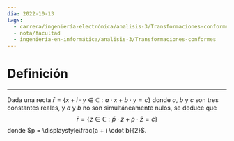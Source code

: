 ```yaml
---
dia: 2022-10-13
tags:
  - carrera/ingeniería-electrónica/analisis-3/Transformaciones-conformes
  - nota/facultad
  - ingeniería-en-informática/analisis-3/Transformaciones-conformes
---
```

# Definición
---
Dada una recta $\bar{r} = \{ x + i \cdot y \in \mathbb{C} : a \cdot x + b \cdot y = c \}$ donde $a$, $b$ y $c$ son tres constantes reales, y $a$ y $b$ no son simultáneamente nulos, se deduce que $$ \bar{r} = \{ z \in \mathbb{C} : \bar{p} \cdot z + p \cdot \bar{z} = c \} $$
donde $p = \displaystyle\frac{a + i \cdot b}{2}$.